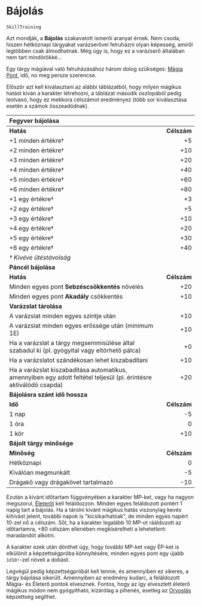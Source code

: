 # Bájolás

`SkillTraining`

Azt mondják, a **Bájolás** szakavatott ismerői aranyat érnek. Nem csoda, hiszen hétköznapi tárgyakat varázserővel felruházni olyan képesség, amiről legtöbben csak álmodhatnak. Még úgy is, hogy ez a varázserő általában nem tart mindörökké...

Egy tárgy mágiával való felruházásához három dolog szükséges: [Mágia Pont](character:mp), idő, no meg persze szerencse.

Először azt kell kiválasztani az alábbi táblázatból, hogy milyen mágikus hatást kíván a karakter létrehozni, a táblázat második oszlopából pedig leolvasó, hogy ez mekkora célszámot eredményez (több sor kiválasztása esetén a számok összeadódnak).

| Fegyver bájolása | |
| :------| ------: |
| **Hatás** | **Célszám** |
| +1 minden értékre† | +5 |
| +2 minden értékre† | +10 |
| +3 minden értékre† | +20 |
| +4 minden értékre† | +40 |
| +5 minden értékre† | +60 |
| +6 minden értékre† | +80 |
| +1 egy értékre† | +3 |
| +2 egy értékre† | +5 |
| +3 egy értékre† | +10 |
| +4 egy értékre† | +20 |
| +5 egy értékre† | +30 |
| +6 egy értékre† | +40 |
| *† Kivéve ütéstávolság* | |
| **Páncél bájolása** | |
| **Hatás** | **Célszám** |
| Minden egyes pont **Sebzéscsökkentés** növelés | +20 |
| Minden egyes pont **Akadály** csökkentés | +10 |
| **Varázslat tárolása** | |
| A varázslat minden egyes szintje után | +10 |
| A varázslat minden egyes erőssége után (minimum 1E) | +10 |
| Ha a varázslat a tárgy megsemmisülése által szabadul ki (pl. gyógyital vagy eltörhető pálca) | +0 |
| Ha a varázslatot szándékosan lehet kiszabadítani | +10 |
| Ha a varázslat kiszabadítása automatikus, amennyiben egy adott feltétel teljesül (pl. érintésre aktiválódó csapda) | +20 |
| **Bájolásra szánt idő hossza** |
| **Idő** | **Célszám** |
| 1 nap | -5 |
| 1 óra | 0 |
| 1 kör | +10 |
| **Bájolt tárgy minősége** | |
| **Minőség** | **Célszám** |
| Hétköznapi | 0 |
| Kiválóan megmunkált | -5 |
| Drágakő vagy drágakövet tartalmazó | -10 |

Ezután a kívánt időtartam függvényében a karakter MP-ket, vagy ha nagyon megszorul, [Életerőt](character:ep) kell feláldozzon. Minden egyes feláldozott pontért 1 napig tart a bájolás. Ha a tárolni kívánt mágikus hatás viszonylag kevés kihívást jelent, további napok is "kicsikarhatóak", de minden egyes napért 10-zel nő a célszám. Sőt, ha a karakter legalább 10 MP-ot rááldozott az időtartamra, +80 célszám ellenében megkísérelheti a lehetetlent: maradandót alkotni.

A karakter ezek után dönthet úgy, hogy további MP-ket vagy ÉP-ket is elkülönít a képzettségpróba könnyítésére, minden egyes pont egy újabb `1d10!`-zel növeli a dobást.

Legvégül pedig képzettségpróbát kell tennie, és amennyiben ez sikeres, a tárgy bájolása sikerült. Amennyiben az eredmény kudarc, a feláldozott Mágia- és Életerő pontok elvesznek. Fontos, hogy az így elvesztett életerő mágikus módon nem gyógyítható, kizárólag a pihenés, esetleg az [Orvoslás](skill:medicine) képzettség segíthet.


